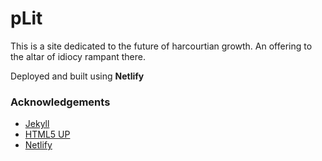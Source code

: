 # pLit
This is a site dedicated to the future of harcourtian growth. An offering to the altar of idiocy rampant there.

Deployed and built using **Netlify**

### Acknowledgements
- [Jekyll](http://jekyllrb.com/)
- [HTML5 UP](https://html5up.net/)
- [Netlify](https://app.netlify.com/)
